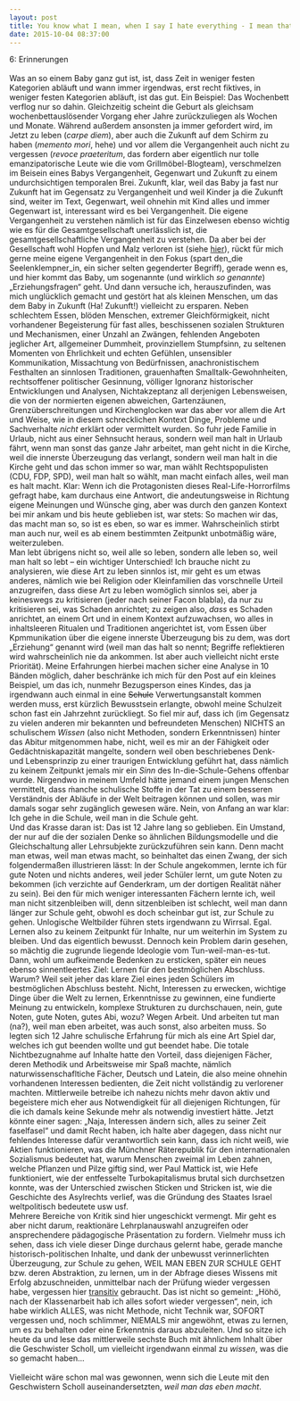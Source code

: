 ```yaml
---
layout: post
title: You know what I mean, when I say I hate everything - I mean that I hate everything
date: 2015-10-04 08:37:00
---
```


6: Erinnerungen<br><br>
Was an so einem Baby ganz gut ist, ist, dass Zeit in weniger festen Kategorien abläuft und wann immer irgendwas, erst recht fiktives, in weniger festen Kategorien abläuft, ist das gut. Ein Beispiel: Das Wochenbett verflog nur so dahin. Gleichzeitig scheint die Geburt als gleichsam wochenbettauslösender Vorgang eher Jahre zurückzuliegen als Wochen und Monate. Während außerdem ansonsten ja immer gefordert wird, im Jetzt zu leben (*carpe diem*), aber auch die Zukunft auf dem Schirm zu haben (*memento mori*, hehe) und vor allem die Vergangenheit auch nicht zu vergessen (*revoce praeteritum*, das fordern aber eigentlich nur tolle emanzipatorische Leute wie die vom Grillmöbel-Blogteam), verschmelzen im Beisein eines Babys Vergangenheit, Gegenwart und Zukunft zu einem undurchsichtigen temporalen Brei. Zukunft, klar, weil das Baby ja fast nur Zukunft hat im Gegensatz zu Vergangenheit und weil Kinder ja die Zukunft sind, weiter im Text, Gegenwart, weil ohnehin mit Kind alles und immer Gegenwart ist, interessant wird es bei Vergangenheit. Die eigene Vergangenheit zu verstehen nämlich ist für das Einzelwesen ebenso wichtig wie es für die Gesamtgesellschaft unerlässlich ist, die gesamtgesellschaftliche Vergangenheit zu verstehen. Da aber bei der Gesellschaft wohl Hopfen und Malz verloren ist (siehe [hier](http://grillmoebel.github.io)), rückt für mich gerne meine eigene Vergangenheit in den Fokus (spart den\_die Seelenklempner\_in, ein sicher selten gegenderter Begriff), gerade wenn es, und hier kommt das Baby, um sogenannte (und wirklich *so genannte*) „Erziehungsfragen“ geht. Und dann versuche ich, herauszufinden, was mich unglücklich gemacht und gestört hat als kleinen Menschen, um das dem Baby in Zukunft (Ha! Zukunft!) vielleicht zu ersparen. Neben schlechtem Essen, blöden Menschen, extremer Gleichförmigkeit, nicht vorhandener Begeisterung für fast alles, beschissenen sozialen Strukturen und Mechanismen, einer Unzahl an Zwängen, fehlenden Angeboten jeglicher Art, allgemeiner Dummheit, provinziellem Stumpfsinn, zu seltenen Momenten von Ehrlichkeit und echten Gefühlen, unsensibler Kommunikation, Missachtung von Bedürfnissen, anachronistischem Festhalten an sinnlosen Traditionen, grauenhaften Smalltalk-Gewohnheiten, rechtsoffener politischer Gesinnung, völliger Ignoranz historischer Entwicklungen und Analysen, Nichtakzeptanz all derjenigen Lebensweisen, die von der normierten eigenen abweichen, Gartenzäunen, Grenzüberschreitungen und Kirchenglocken war das aber vor allem die Art und Weise, wie in diesem schrecklichen Kontext Dinge, Probleme und Sachverhalte *nicht* erklärt oder vermittelt wurden. So fuhr jede Familie in Urlaub, nicht aus einer Sehnsucht heraus, sondern weil man halt in Urlaub fährt, wenn man sonst das ganze Jahr arbeitet, man geht nicht in die Kirche, weil die innerste Überzeugung das verlangt, sondern weil man halt in die Kirche geht und das schon immer so war, man wählt Rechtspopulisten (CDU, FDP, SPD), weil man halt so wählt, man macht einfach alles, weil man es halt macht. Klar: Wenn ich die Protagonisten dieses Real-Life-Horrorfilms gefragt habe, kam durchaus eine Antwort, die andeutungsweise in Richtung eigene Meinungen und Wünsche ging, aber was durch den ganzen Kontext bei mir ankam und bis heute geblieben ist, war stets: So machen wir das, das macht man so, so ist es eben, so war es immer. Wahrscheinlich stirbt man auch nur, weil es ab einem bestimmten Zeitpunkt unbotmäßig wäre, weiterzuleben.<br>
Man lebt übrigens nicht so, weil alle so leben, sondern alle leben so, weil man halt so lebt – ein wichtiger Unterschied! Ich brauche nicht zu analysieren, wie diese Art zu leben sinnlos ist, mir geht es um etwas anderes, nämlich wie bei Religion oder Kleinfamilien das vorschnelle Urteil anzugreifen, dass diese Art zu leben womöglich sinnlos sei, aber ja keineswegs zu kritisieren (jeder nach seiner Facon blabla), da nur zu kritisieren sei, was Schaden anrichtet; zu zeigen also, *dass* es Schaden anrichtet, an einem Ort und in einem Kontext aufzuwachsen, wo alles in inhaltsleeren Ritualen und Traditionen angerichtet ist, vom Essen über Kpmmunikation über die eigene innerste Überzeugung bis zu dem, was dort „Erziehung“ genannt wird (weil man das halt so nennt; Begriffe reflektieren wird wahrscheinlich nie da ankommen. Ist aber auch vielleicht nicht erste Priorität). Meine Erfahrungen hierbei machen sicher eine Analyse in 10 Bänden möglich, daher beschränke ich mich für den Post auf ein kleines Beispiel, um das ich, nunmehr Bezugsperson eines Kindes, das ja irgendwann auch einmal in eine <del>Schule</del> Verwertungsanstalt kommen werden muss, erst kürzlich Bewusstsein erlangte, obwohl meine Schulzeit schon fast ein Jahrzehnt zurückliegt. So fiel mir auf, dass ich (im Gegensatz zu vielen anderen mir bekannten und befreundeten Menschen) NICHTS an schulischem *Wissen* (also nicht Methoden, sondern Erkenntnissen) hinter das Abitur mitgenommen habe, nicht, weil es mir an der Fähigkeit oder Gedächtniskapazität mangelte, sondern weil oben beschriebenes Denk- und Lebensprinzip zu einer traurigen Entwicklung geführt hat, dass nämlich zu keinem Zeitpunkt jemals mir ein *Sinn* des In-die-Schule-Gehens offenbar wurde. Nirgendwo in meinem Umfeld hätte jemand einem jungen Menschen vermittelt, dass ḿanche schulische Stoffe in der Tat zu einem besseren Verständnis der Abläufe in der Welt beitragen können und sollen, was mir damals sogar sehr zugänglich gewesen wäre. Nein, von Anfang an war klar:<br>
Ich gehe in die Schule, weil man in die Schule geht.<br>
Und das Krasse daran ist: Das ist 12 Jahre lang so geblieben. Ein Umstand, der nur auf die der sozialen Denke so ähnlichen Bildungsmodelle und die Gleichschaltung aller Lehrsubjekte zurückzuführen sein kann. Denn macht man etwas, weil man etwas macht, so beinhaltet das einen Zwang, der sich folgendermaßen illustrieren lässt: In der Schule angekommen, lernte ich für gute Noten und nichts anderes, weil jeder Schüler lernt, um gute Noten zu bekommen (ich verzichte auf Genderkram, um der dortigen Realität näher zu sein). Bei den für mich weniger interessanten Fächern lernte ich, weil man nicht sitzenbleiben will, denn sitzenbleiben ist schlecht, weil man dann länger zur Schule geht, obwohl es doch scheinbar gut ist, zur Schule zu gehen. Unlogische Weltbilder führen stets irgendwann zu Wirrsal. Egal. Lernen also zu keinem Zeitpunkt für Inhalte, nur um weiterhin im System zu bleiben. Und das eigentlich bewusst. Dennoch kein Problem darin gesehen, so mächtig die zugrunde liegende Ideologie vom Tun-weil-man-es-tut. Dann, wohl um aufkeimende Bedenken zu ersticken, später ein neues ebenso sinnentleertes Ziel: Lernen für den bestmöglichen Abschluss. Warum? Weil seit jeher das klare Ziel eines jeden Schülers im bestmöglichen Abschluss besteht. Nicht, Interessen zu erwecken, wichtige Dinge über die Welt zu lernen, Erkenntnisse zu gewinnen, eine fundierte Meinung zu entwickeln, komplexe Strukturen zu durchschauen, nein, gute Noten, gute Noten, gutes Abi, wozu? Wegen Arbeit. Und arbeiten tut man (na?), weil man eben arbeitet, was auch sonst, also arbeiten muss. So legten sich 12 Jahre schulische Erfahrung für mich als eine Art Spiel dar, welches ich gut beenden wollte und gut beendet habe. Die totale Nichtbezugnahme auf Inhalte hatte den Vorteil, dass diejenigen Fächer, deren Methodik und Arbeitsweise mir Spaß machte, nämlich naturwissenschafltiche Fächer, Deutsch und Latein, die also meine ohnehin vorhandenen Interessen bedienten, die Zeit nicht vollständig zu verlorener machten. Mittlerweile betreibe ich nahezu nichts mehr davon aktiv und begeistere mich eher aus Notwendigkeit für all diejenigen Richtungen, für die ich damals keine Sekunde mehr als notwendig investiert hätte. Jetzt könnte einer sagen: „Naja, Interessen ändern sich, alles zu seiner Zeit faselfasel“ und damit Recht haben, ich halte aber dagegen, dass nicht nur fehlendes Interesse dafür verantwortlich sein kann, dass ich nicht weiß, wie Aktien funktionieren, was die Münchner Räterepublik für den internationalen Sozialismus bedeutet hat, warum Menschen zweimal im Leben zahnen, welche Pflanzen und Pilze giftig sind, wer Paul Mattick ist, wie Hefe funktioniert, wie der entfesselte Turbokapitalismus brutal sich durchsetzen konnte, was der Unterschied zwischen Sticken und Stricken ist, wie die Geschichte des Asylrechts  verlief, was die Gründung des Staates Israel weltpolitisch bedeutete usw usf. <br>Mehrere Bereiche von Kritik sind hier ungeschickt vermengt. Mir geht es aber nicht darum, reaktionäre Lehrplanauswahl anzugreifen oder ansprechendere pädagogische Präsentation zu fordern. Vielmehr muss ich sehen, dass ich viele dieser Dinge durchaus gelernt habe, gerade manche historisch-politischen Inhalte, und dank der unbewusst verinnerlichten Überzeugung, zur Schule zu gehen, WEIL MAN EBEN ZUR SCHULE GEHT bzw. deren Abstraktion, zu lernen, um in der Abfrage dieses Wissens mit Erfolg abzuschneiden, unmittelbar nach der Prüfung wieder vergessen habe, vergessen hier [transitiv](https://de.wikipedia.org/wiki/Transitivität_(Grammatik)) gebraucht. Das ist nicht so gemeint: „Höhö, nach der Klassenarbeit hab ich alles sofort wieder vergessen“, nein, ich habe wirklich ALLES, was nicht Methode, nicht Technik war, SOFORT vergessen und, noch schlimmer, NIEMALS mir angewöhnt, etwas zu lernen, um es zu behalten oder eine Erkenntnis daraus abzuleiten. Und so sitze ich heute da und lese das mittlerweile sechste Buch mit ähnlichem Inhalt über die Geschwister Scholl, um vielleicht irgendwann einmal zu *wissen*, was die so gemacht haben...<br><br>
Vielleicht wäre schon mal was gewonnen, wenn sich die Leute mit den Geschwistern Scholl auseinandersetzten, *weil man das eben macht*.
